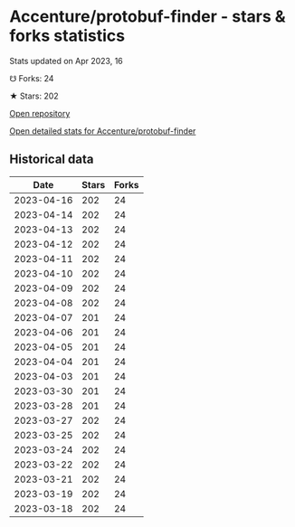 # Accenture/protobuf-finder - stars & forks statistics

Stats updated on Apr 2023, 16

☋ Forks: 24

★ Stars: 202

[Open repository](https://github.com/Accenture/protobuf-finder)

[Open detailed stats for Accenture/protobuf-finder](https://reviewgithub.com/rep/Accenture/protobuf-finder)

## Historical data
| Date | Stars | Forks |
|------|-------|-------|
| 2023-04-16 | 202 | 24 | 
| 2023-04-14 | 202 | 24 | 
| 2023-04-13 | 202 | 24 | 
| 2023-04-12 | 202 | 24 | 
| 2023-04-11 | 202 | 24 | 
| 2023-04-10 | 202 | 24 | 
| 2023-04-09 | 202 | 24 | 
| 2023-04-08 | 202 | 24 | 
| 2023-04-07 | 201 | 24 | 
| 2023-04-06 | 201 | 24 | 
| 2023-04-05 | 201 | 24 | 
| 2023-04-04 | 201 | 24 | 
| 2023-04-03 | 201 | 24 | 
| 2023-03-30 | 201 | 24 | 
| 2023-03-28 | 201 | 24 | 
| 2023-03-27 | 202 | 24 | 
| 2023-03-25 | 202 | 24 | 
| 2023-03-24 | 202 | 24 | 
| 2023-03-22 | 202 | 24 | 
| 2023-03-21 | 202 | 24 | 
| 2023-03-19 | 202 | 24 | 
| 2023-03-18 | 202 | 24 | 

